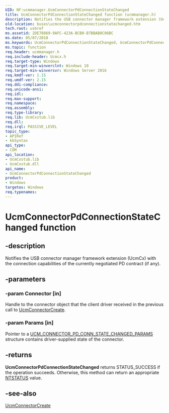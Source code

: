 ```yaml
---
UID: NF:ucmmanager.UcmConnectorPdConnectionStateChanged
title: UcmConnectorPdConnectionStateChanged function (ucmmanager.h)
description: Notifies the USB connector manager framework extension (UcmCx) with the connection capabilities of the currently negotiated PD contract (if any).
old-location: buses\ucmconnectorpdconnectionstatechanged.htm
tech.root: usbref
ms.assetid: 2DE78869-9AFC-423A-BCB0-B7BBAB0C06BC
ms.date: 05/07/2018
ms.keywords: UcmConnectorPdConnectionStateChanged, UcmConnectorPdConnectionStateChanged method [Buses], buses.ucmconnectorpdconnectionstatechanged, ucmmanager/UcmConnectorPdConnectionStateChanged
ms.topic: function
req.header: ucmmanager.h
req.include-header: Ucmcx.h
req.target-type: Windows
req.target-min-winverclnt: Windows 10
req.target-min-winversvr: Windows Server 2016
req.kmdf-ver: 1.15
req.umdf-ver: 2.15
req.ddi-compliance: 
req.unicode-ansi: 
req.idl: 
req.max-support: 
req.namespace: 
req.assembly: 
req.type-library: 
req.lib: UcmCxstub.lib
req.dll: 
req.irql: PASSIVE_LEVEL
topic_type:
- APIRef
- kbSyntax
api_type:
- COM
api_location:
- UcmCxstub.lib
- UcmCxstub.dll
api_name:
- UcmConnectorPdConnectionStateChanged
product:
- Windows
targetos: Windows
req.typenames: 
---
```


# UcmConnectorPdConnectionStateChanged function


## -description


Notifies the USB connector manager framework extension (UcmCx) with the connection capabilities of the currently negotiated PD contract (if any).


## -parameters




### -param Connector [in]

Handle to the connector object that the client driver received in the previous call to <a href="https://docs.microsoft.com/windows-hardware/drivers/ddi/content/ucmmanager/nf-ucmmanager-ucmconnectorcreate">UcmConnectorCreate</a>.


### -param Params [in]

Pointer to a  <a href="https://docs.microsoft.com/windows-hardware/drivers/ddi/content/ucmmanager/ns-ucmmanager-_ucm_connector_pd_conn_state_changed_params">UCM_CONNECTOR_PD_CONN_STATE_CHANGED_PARAMS</a> structure contains driver-supplied state of the connector.


## -returns



<b>UcmConnectorPdConnectionStateChanged</b> returns STATUS_SUCCESS if the operation succeeds. Otherwise, this method can return an appropriate <a href="https://docs.microsoft.com/windows-hardware/drivers/kernel/ntstatus-values">NTSTATUS</a> value. 




## -see-also




<a href="https://docs.microsoft.com/windows-hardware/drivers/ddi/content/ucmmanager/nf-ucmmanager-ucmconnectorcreate">UcmConnectorCreate</a>
 

 

